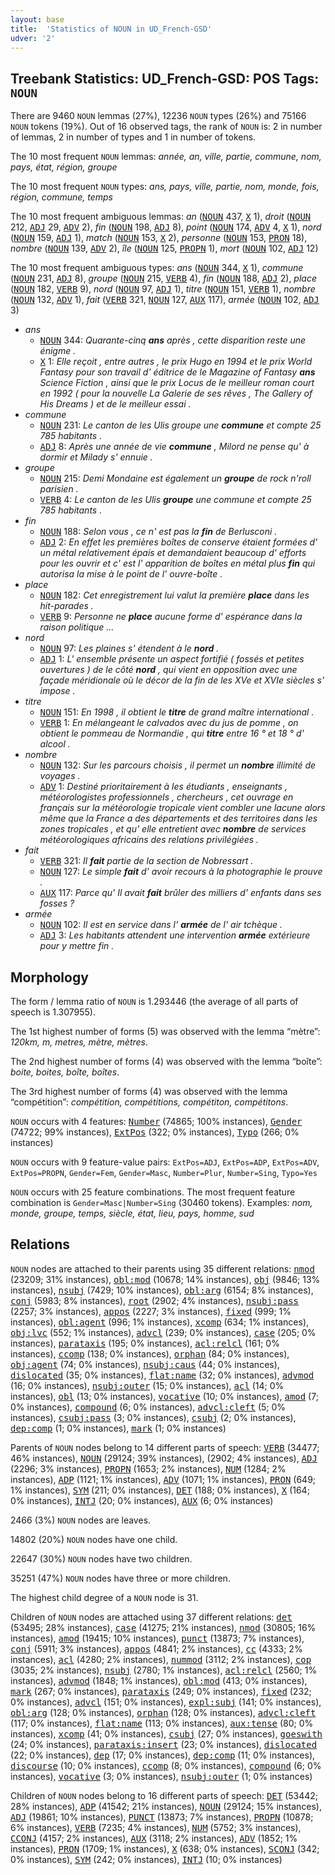 ```yaml
---
layout: base
title:  'Statistics of NOUN in UD_French-GSD'
udver: '2'
---
```


## Treebank Statistics: UD_French-GSD: POS Tags: `NOUN`

There are 9460 `NOUN` lemmas (27%), 12236 `NOUN` types (26%) and 75166 `NOUN` tokens (19%).
Out of 16 observed tags, the rank of `NOUN` is: 2 in number of lemmas, 2 in number of types and 1 in number of tokens.

The 10 most frequent `NOUN` lemmas: <em>année, an, ville, partie, commune, nom, pays, état, région, groupe</em>

The 10 most frequent `NOUN` types:  <em>ans, pays, ville, partie, nom, monde, fois, région, commune, temps</em>

The 10 most frequent ambiguous lemmas: <em>an</em> (<tt><a href="fr_gsd-pos-NOUN.html">NOUN</a></tt> 437, <tt><a href="fr_gsd-pos-X.html">X</a></tt> 1), <em>droit</em> (<tt><a href="fr_gsd-pos-NOUN.html">NOUN</a></tt> 212, <tt><a href="fr_gsd-pos-ADJ.html">ADJ</a></tt> 29, <tt><a href="fr_gsd-pos-ADV.html">ADV</a></tt> 2), <em>fin</em> (<tt><a href="fr_gsd-pos-NOUN.html">NOUN</a></tt> 198, <tt><a href="fr_gsd-pos-ADJ.html">ADJ</a></tt> 8), <em>point</em> (<tt><a href="fr_gsd-pos-NOUN.html">NOUN</a></tt> 174, <tt><a href="fr_gsd-pos-ADV.html">ADV</a></tt> 4, <tt><a href="fr_gsd-pos-X.html">X</a></tt> 1), <em>nord</em> (<tt><a href="fr_gsd-pos-NOUN.html">NOUN</a></tt> 159, <tt><a href="fr_gsd-pos-ADJ.html">ADJ</a></tt> 1), <em>match</em> (<tt><a href="fr_gsd-pos-NOUN.html">NOUN</a></tt> 153, <tt><a href="fr_gsd-pos-X.html">X</a></tt> 2), <em>personne</em> (<tt><a href="fr_gsd-pos-NOUN.html">NOUN</a></tt> 153, <tt><a href="fr_gsd-pos-PRON.html">PRON</a></tt> 18), <em>nombre</em> (<tt><a href="fr_gsd-pos-NOUN.html">NOUN</a></tt> 139, <tt><a href="fr_gsd-pos-ADV.html">ADV</a></tt> 2), <em>île</em> (<tt><a href="fr_gsd-pos-NOUN.html">NOUN</a></tt> 125, <tt><a href="fr_gsd-pos-PROPN.html">PROPN</a></tt> 1), <em>mort</em> (<tt><a href="fr_gsd-pos-NOUN.html">NOUN</a></tt> 102, <tt><a href="fr_gsd-pos-ADJ.html">ADJ</a></tt> 12)

The 10 most frequent ambiguous types:  <em>ans</em> (<tt><a href="fr_gsd-pos-NOUN.html">NOUN</a></tt> 344, <tt><a href="fr_gsd-pos-X.html">X</a></tt> 1), <em>commune</em> (<tt><a href="fr_gsd-pos-NOUN.html">NOUN</a></tt> 231, <tt><a href="fr_gsd-pos-ADJ.html">ADJ</a></tt> 8), <em>groupe</em> (<tt><a href="fr_gsd-pos-NOUN.html">NOUN</a></tt> 215, <tt><a href="fr_gsd-pos-VERB.html">VERB</a></tt> 4), <em>fin</em> (<tt><a href="fr_gsd-pos-NOUN.html">NOUN</a></tt> 188, <tt><a href="fr_gsd-pos-ADJ.html">ADJ</a></tt> 2), <em>place</em> (<tt><a href="fr_gsd-pos-NOUN.html">NOUN</a></tt> 182, <tt><a href="fr_gsd-pos-VERB.html">VERB</a></tt> 9), <em>nord</em> (<tt><a href="fr_gsd-pos-NOUN.html">NOUN</a></tt> 97, <tt><a href="fr_gsd-pos-ADJ.html">ADJ</a></tt> 1), <em>titre</em> (<tt><a href="fr_gsd-pos-NOUN.html">NOUN</a></tt> 151, <tt><a href="fr_gsd-pos-VERB.html">VERB</a></tt> 1), <em>nombre</em> (<tt><a href="fr_gsd-pos-NOUN.html">NOUN</a></tt> 132, <tt><a href="fr_gsd-pos-ADV.html">ADV</a></tt> 1), <em>fait</em> (<tt><a href="fr_gsd-pos-VERB.html">VERB</a></tt> 321, <tt><a href="fr_gsd-pos-NOUN.html">NOUN</a></tt> 127, <tt><a href="fr_gsd-pos-AUX.html">AUX</a></tt> 117), <em>armée</em> (<tt><a href="fr_gsd-pos-NOUN.html">NOUN</a></tt> 102, <tt><a href="fr_gsd-pos-ADJ.html">ADJ</a></tt> 3)


* <em>ans</em>
  * <tt><a href="fr_gsd-pos-NOUN.html">NOUN</a></tt> 344: <em>Quarante-cinq <b>ans</b> après , cette disparition reste une énigme .</em>
  * <tt><a href="fr_gsd-pos-X.html">X</a></tt> 1: <em>Elle reçoit , entre autres , le prix Hugo en 1994 et le prix World Fantasy pour son travail d' éditrice de le Magazine of Fantasy <b>ans</b> Science Fiction , ainsi que le prix Locus de le meilleur roman court en 1992 ( pour la nouvelle La Galerie de ses rêves , The Gallery of His Dreams ) et de le meilleur essai .</em>
* <em>commune</em>
  * <tt><a href="fr_gsd-pos-NOUN.html">NOUN</a></tt> 231: <em>Le canton de les Ulis groupe une <b>commune</b> et compte 25 785 habitants .</em>
  * <tt><a href="fr_gsd-pos-ADJ.html">ADJ</a></tt> 8: <em>Après une année de vie <b>commune</b> , Milord ne pense qu' à dormir et Milady s' ennuie .</em>
* <em>groupe</em>
  * <tt><a href="fr_gsd-pos-NOUN.html">NOUN</a></tt> 215: <em>Demi Mondaine est également un <b>groupe</b> de rock n'roll parisien .</em>
  * <tt><a href="fr_gsd-pos-VERB.html">VERB</a></tt> 4: <em>Le canton de les Ulis <b>groupe</b> une commune et compte 25 785 habitants .</em>
* <em>fin</em>
  * <tt><a href="fr_gsd-pos-NOUN.html">NOUN</a></tt> 188: <em>Selon vous , ce n' est pas la <b>fin</b> de Berlusconi .</em>
  * <tt><a href="fr_gsd-pos-ADJ.html">ADJ</a></tt> 2: <em>En effet les premières boîtes de conserve étaient formées d' un métal relativement épais et demandaient beaucoup d' efforts pour les ouvrir et c' est l' apparition de boîtes en métal plus <b>fin</b> qui autorisa la mise à le point de l' ouvre-boîte .</em>
* <em>place</em>
  * <tt><a href="fr_gsd-pos-NOUN.html">NOUN</a></tt> 182: <em>Cet enregistrement lui valut la première <b>place</b> dans les hit-parades .</em>
  * <tt><a href="fr_gsd-pos-VERB.html">VERB</a></tt> 9: <em>Personne ne <b>place</b> aucune forme d' espérance dans la raison politique ...</em>
* <em>nord</em>
  * <tt><a href="fr_gsd-pos-NOUN.html">NOUN</a></tt> 97: <em>Les plaines s' étendent à le <b>nord</b> .</em>
  * <tt><a href="fr_gsd-pos-ADJ.html">ADJ</a></tt> 1: <em>L' ensemble présente un aspect fortifié ( fossés et petites ouvertures ) de le côté <b>nord</b> , qui vient en opposition avec une façade méridionale où le décor de la fin de les XVe et XVIe siècles s' impose .</em>
* <em>titre</em>
  * <tt><a href="fr_gsd-pos-NOUN.html">NOUN</a></tt> 151: <em>En 1998 , il obtient le <b>titre</b> de grand maître international .</em>
  * <tt><a href="fr_gsd-pos-VERB.html">VERB</a></tt> 1: <em>En mélangeant le calvados avec du jus de pomme , on obtient le pommeau de Normandie , qui <b>titre</b> entre 16 ° et 18 ° d' alcool .</em>
* <em>nombre</em>
  * <tt><a href="fr_gsd-pos-NOUN.html">NOUN</a></tt> 132: <em>Sur les parcours choisis , il permet un <b>nombre</b> illimité de voyages .</em>
  * <tt><a href="fr_gsd-pos-ADV.html">ADV</a></tt> 1: <em>Destiné prioritairement à les étudiants , enseignants , météorologistes professionnels , chercheurs , cet ouvrage en français sur la météorologie tropicale vient combler une lacune alors même que la France a des départements et des territoires dans les zones tropicales , et qu' elle entretient avec <b>nombre</b> de services météorologiques africains des relations privilégiées .</em>
* <em>fait</em>
  * <tt><a href="fr_gsd-pos-VERB.html">VERB</a></tt> 321: <em>Il <b>fait</b> partie de la section de Nobressart .</em>
  * <tt><a href="fr_gsd-pos-NOUN.html">NOUN</a></tt> 127: <em>Le simple <b>fait</b> d' avoir recours à la photographie le prouve .</em>
  * <tt><a href="fr_gsd-pos-AUX.html">AUX</a></tt> 117: <em>Parce qu' Il avait <b>fait</b> brûler des milliers d' enfants dans ses fosses ?</em>
* <em>armée</em>
  * <tt><a href="fr_gsd-pos-NOUN.html">NOUN</a></tt> 102: <em>Il est en service dans l' <b>armée</b> de l' air tchèque .</em>
  * <tt><a href="fr_gsd-pos-ADJ.html">ADJ</a></tt> 3: <em>Les habitants attendent une intervention <b>armée</b> extérieure pour y mettre fin .</em>

## Morphology

The form / lemma ratio of `NOUN` is 1.293446 (the average of all parts of speech is 1.307955).

The 1st highest number of forms (5) was observed with the lemma “mètre”: <em>120km, m, metres, mètre, mètres</em>.

The 2nd highest number of forms (4) was observed with the lemma “boîte”: <em>boite, boites, boîte, boîtes</em>.

The 3rd highest number of forms (4) was observed with the lemma “compétition”: <em>compétition, compétitions, compétiton, compétitons</em>.

`NOUN` occurs with 4 features: <tt><a href="fr_gsd-feat-Number.html">Number</a></tt> (74865; 100% instances), <tt><a href="fr_gsd-feat-Gender.html">Gender</a></tt> (74722; 99% instances), <tt><a href="fr_gsd-feat-ExtPos.html">ExtPos</a></tt> (322; 0% instances), <tt><a href="fr_gsd-feat-Typo.html">Typo</a></tt> (266; 0% instances)

`NOUN` occurs with 9 feature-value pairs: `ExtPos=ADJ`, `ExtPos=ADP`, `ExtPos=ADV`, `ExtPos=PROPN`, `Gender=Fem`, `Gender=Masc`, `Number=Plur`, `Number=Sing`, `Typo=Yes`

`NOUN` occurs with 25 feature combinations.
The most frequent feature combination is `Gender=Masc|Number=Sing` (30460 tokens).
Examples: <em>nom, monde, groupe, temps, siècle, état, lieu, pays, homme, sud</em>


## Relations

`NOUN` nodes are attached to their parents using 35 different relations: <tt><a href="fr_gsd-dep-nmod.html">nmod</a></tt> (23209; 31% instances), <tt><a href="fr_gsd-dep-obl-mod.html">obl:mod</a></tt> (10678; 14% instances), <tt><a href="fr_gsd-dep-obj.html">obj</a></tt> (9846; 13% instances), <tt><a href="fr_gsd-dep-nsubj.html">nsubj</a></tt> (7429; 10% instances), <tt><a href="fr_gsd-dep-obl-arg.html">obl:arg</a></tt> (6154; 8% instances), <tt><a href="fr_gsd-dep-conj.html">conj</a></tt> (5983; 8% instances), <tt><a href="fr_gsd-dep-root.html">root</a></tt> (2902; 4% instances), <tt><a href="fr_gsd-dep-nsubj-pass.html">nsubj:pass</a></tt> (2257; 3% instances), <tt><a href="fr_gsd-dep-appos.html">appos</a></tt> (2227; 3% instances), <tt><a href="fr_gsd-dep-fixed.html">fixed</a></tt> (999; 1% instances), <tt><a href="fr_gsd-dep-obl-agent.html">obl:agent</a></tt> (996; 1% instances), <tt><a href="fr_gsd-dep-xcomp.html">xcomp</a></tt> (634; 1% instances), <tt><a href="fr_gsd-dep-obj-lvc.html">obj:lvc</a></tt> (552; 1% instances), <tt><a href="fr_gsd-dep-advcl.html">advcl</a></tt> (239; 0% instances), <tt><a href="fr_gsd-dep-case.html">case</a></tt> (205; 0% instances), <tt><a href="fr_gsd-dep-parataxis.html">parataxis</a></tt> (195; 0% instances), <tt><a href="fr_gsd-dep-acl-relcl.html">acl:relcl</a></tt> (161; 0% instances), <tt><a href="fr_gsd-dep-ccomp.html">ccomp</a></tt> (138; 0% instances), <tt><a href="fr_gsd-dep-orphan.html">orphan</a></tt> (84; 0% instances), <tt><a href="fr_gsd-dep-obj-agent.html">obj:agent</a></tt> (74; 0% instances), <tt><a href="fr_gsd-dep-nsubj-caus.html">nsubj:caus</a></tt> (44; 0% instances), <tt><a href="fr_gsd-dep-dislocated.html">dislocated</a></tt> (35; 0% instances), <tt><a href="fr_gsd-dep-flat-name.html">flat:name</a></tt> (32; 0% instances), <tt><a href="fr_gsd-dep-advmod.html">advmod</a></tt> (16; 0% instances), <tt><a href="fr_gsd-dep-nsubj-outer.html">nsubj:outer</a></tt> (15; 0% instances), <tt><a href="fr_gsd-dep-acl.html">acl</a></tt> (14; 0% instances), <tt><a href="fr_gsd-dep-obl.html">obl</a></tt> (13; 0% instances), <tt><a href="fr_gsd-dep-vocative.html">vocative</a></tt> (10; 0% instances), <tt><a href="fr_gsd-dep-amod.html">amod</a></tt> (7; 0% instances), <tt><a href="fr_gsd-dep-compound.html">compound</a></tt> (6; 0% instances), <tt><a href="fr_gsd-dep-advcl-cleft.html">advcl:cleft</a></tt> (5; 0% instances), <tt><a href="fr_gsd-dep-csubj-pass.html">csubj:pass</a></tt> (3; 0% instances), <tt><a href="fr_gsd-dep-csubj.html">csubj</a></tt> (2; 0% instances), <tt><a href="fr_gsd-dep-dep-comp.html">dep:comp</a></tt> (1; 0% instances), <tt><a href="fr_gsd-dep-mark.html">mark</a></tt> (1; 0% instances)

Parents of `NOUN` nodes belong to 14 different parts of speech: <tt><a href="fr_gsd-pos-VERB.html">VERB</a></tt> (34477; 46% instances), <tt><a href="fr_gsd-pos-NOUN.html">NOUN</a></tt> (29124; 39% instances),  (2902; 4% instances), <tt><a href="fr_gsd-pos-ADJ.html">ADJ</a></tt> (2296; 3% instances), <tt><a href="fr_gsd-pos-PROPN.html">PROPN</a></tt> (1653; 2% instances), <tt><a href="fr_gsd-pos-NUM.html">NUM</a></tt> (1284; 2% instances), <tt><a href="fr_gsd-pos-ADP.html">ADP</a></tt> (1121; 1% instances), <tt><a href="fr_gsd-pos-ADV.html">ADV</a></tt> (1071; 1% instances), <tt><a href="fr_gsd-pos-PRON.html">PRON</a></tt> (649; 1% instances), <tt><a href="fr_gsd-pos-SYM.html">SYM</a></tt> (211; 0% instances), <tt><a href="fr_gsd-pos-DET.html">DET</a></tt> (188; 0% instances), <tt><a href="fr_gsd-pos-X.html">X</a></tt> (164; 0% instances), <tt><a href="fr_gsd-pos-INTJ.html">INTJ</a></tt> (20; 0% instances), <tt><a href="fr_gsd-pos-AUX.html">AUX</a></tt> (6; 0% instances)

2466 (3%) `NOUN` nodes are leaves.

14802 (20%) `NOUN` nodes have one child.

22647 (30%) `NOUN` nodes have two children.

35251 (47%) `NOUN` nodes have three or more children.

The highest child degree of a `NOUN` node is 31.

Children of `NOUN` nodes are attached using 37 different relations: <tt><a href="fr_gsd-dep-det.html">det</a></tt> (53495; 28% instances), <tt><a href="fr_gsd-dep-case.html">case</a></tt> (41275; 21% instances), <tt><a href="fr_gsd-dep-nmod.html">nmod</a></tt> (30805; 16% instances), <tt><a href="fr_gsd-dep-amod.html">amod</a></tt> (19415; 10% instances), <tt><a href="fr_gsd-dep-punct.html">punct</a></tt> (13873; 7% instances), <tt><a href="fr_gsd-dep-conj.html">conj</a></tt> (5911; 3% instances), <tt><a href="fr_gsd-dep-appos.html">appos</a></tt> (4841; 2% instances), <tt><a href="fr_gsd-dep-cc.html">cc</a></tt> (4333; 2% instances), <tt><a href="fr_gsd-dep-acl.html">acl</a></tt> (4280; 2% instances), <tt><a href="fr_gsd-dep-nummod.html">nummod</a></tt> (3112; 2% instances), <tt><a href="fr_gsd-dep-cop.html">cop</a></tt> (3035; 2% instances), <tt><a href="fr_gsd-dep-nsubj.html">nsubj</a></tt> (2780; 1% instances), <tt><a href="fr_gsd-dep-acl-relcl.html">acl:relcl</a></tt> (2560; 1% instances), <tt><a href="fr_gsd-dep-advmod.html">advmod</a></tt> (1848; 1% instances), <tt><a href="fr_gsd-dep-obl-mod.html">obl:mod</a></tt> (413; 0% instances), <tt><a href="fr_gsd-dep-mark.html">mark</a></tt> (267; 0% instances), <tt><a href="fr_gsd-dep-parataxis.html">parataxis</a></tt> (249; 0% instances), <tt><a href="fr_gsd-dep-fixed.html">fixed</a></tt> (232; 0% instances), <tt><a href="fr_gsd-dep-advcl.html">advcl</a></tt> (151; 0% instances), <tt><a href="fr_gsd-dep-expl-subj.html">expl:subj</a></tt> (141; 0% instances), <tt><a href="fr_gsd-dep-obl-arg.html">obl:arg</a></tt> (128; 0% instances), <tt><a href="fr_gsd-dep-orphan.html">orphan</a></tt> (128; 0% instances), <tt><a href="fr_gsd-dep-advcl-cleft.html">advcl:cleft</a></tt> (117; 0% instances), <tt><a href="fr_gsd-dep-flat-name.html">flat:name</a></tt> (113; 0% instances), <tt><a href="fr_gsd-dep-aux-tense.html">aux:tense</a></tt> (80; 0% instances), <tt><a href="fr_gsd-dep-xcomp.html">xcomp</a></tt> (41; 0% instances), <tt><a href="fr_gsd-dep-csubj.html">csubj</a></tt> (27; 0% instances), <tt><a href="fr_gsd-dep-goeswith.html">goeswith</a></tt> (24; 0% instances), <tt><a href="fr_gsd-dep-parataxis-insert.html">parataxis:insert</a></tt> (23; 0% instances), <tt><a href="fr_gsd-dep-dislocated.html">dislocated</a></tt> (22; 0% instances), <tt><a href="fr_gsd-dep-dep.html">dep</a></tt> (17; 0% instances), <tt><a href="fr_gsd-dep-dep-comp.html">dep:comp</a></tt> (11; 0% instances), <tt><a href="fr_gsd-dep-discourse.html">discourse</a></tt> (10; 0% instances), <tt><a href="fr_gsd-dep-ccomp.html">ccomp</a></tt> (8; 0% instances), <tt><a href="fr_gsd-dep-compound.html">compound</a></tt> (6; 0% instances), <tt><a href="fr_gsd-dep-vocative.html">vocative</a></tt> (3; 0% instances), <tt><a href="fr_gsd-dep-nsubj-outer.html">nsubj:outer</a></tt> (1; 0% instances)

Children of `NOUN` nodes belong to 16 different parts of speech: <tt><a href="fr_gsd-pos-DET.html">DET</a></tt> (53442; 28% instances), <tt><a href="fr_gsd-pos-ADP.html">ADP</a></tt> (41542; 21% instances), <tt><a href="fr_gsd-pos-NOUN.html">NOUN</a></tt> (29124; 15% instances), <tt><a href="fr_gsd-pos-ADJ.html">ADJ</a></tt> (19861; 10% instances), <tt><a href="fr_gsd-pos-PUNCT.html">PUNCT</a></tt> (13873; 7% instances), <tt><a href="fr_gsd-pos-PROPN.html">PROPN</a></tt> (10878; 6% instances), <tt><a href="fr_gsd-pos-VERB.html">VERB</a></tt> (7235; 4% instances), <tt><a href="fr_gsd-pos-NUM.html">NUM</a></tt> (5752; 3% instances), <tt><a href="fr_gsd-pos-CCONJ.html">CCONJ</a></tt> (4157; 2% instances), <tt><a href="fr_gsd-pos-AUX.html">AUX</a></tt> (3118; 2% instances), <tt><a href="fr_gsd-pos-ADV.html">ADV</a></tt> (1852; 1% instances), <tt><a href="fr_gsd-pos-PRON.html">PRON</a></tt> (1709; 1% instances), <tt><a href="fr_gsd-pos-X.html">X</a></tt> (638; 0% instances), <tt><a href="fr_gsd-pos-SCONJ.html">SCONJ</a></tt> (342; 0% instances), <tt><a href="fr_gsd-pos-SYM.html">SYM</a></tt> (242; 0% instances), <tt><a href="fr_gsd-pos-INTJ.html">INTJ</a></tt> (10; 0% instances)

